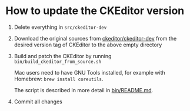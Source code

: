 # How to update the CKEditor version

1. Delete everything in `src/ckeditor-dev`

2. Download the original sources from [ckeditor/ckeditor-dev](https://github.com/ckeditor/ckeditor-dev)
   from the desired version tag of CKEditor to the above empty directory
    
3. Build and patch the CKEditor by running `bin/build_ckeditor_from_source.sh`
   
   Mac users need to have GNU Tools installed, for example with Homebrew: `brew install coreutils`.
   
   The script is described in more detail in [bin/README.md](bin/README.md).
   
4. Commit all changes